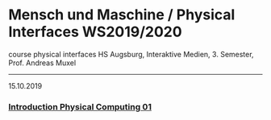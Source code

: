 # Mensch und Maschine / Physical Interfaces WS2019/2020
course physical interfaces
HS Augsburg, Interaktive Medien, 3. Semester, Prof. Andreas Muxel

---
15.10.2019
### [Introduction Physical Computing 01](https://github.com/HybridThingsLab/course-physical-interfaces/tree/master/01_introduction_physical_computing)
